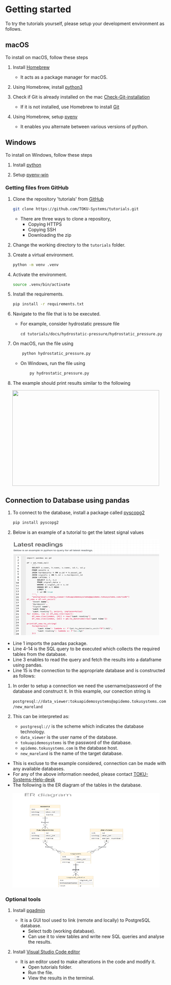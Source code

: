 # Getting started

To try the tutorials yourself, please setup your development environment as follows.

## macOS

To install on macOS, follow these steps

1. Install [Homebrew](https://brew.sh/)

    - It acts as a package manager for macOS.

1. Using Homebrew, install [python3](https://formulae.brew.sh/formula/python@3.9)

1. Check if Git is already installed on the mac [Check-Git-installation](https://github.com/git-guides/install-git)

    - If it is not installed, use Homebrew to
    install [Git](https://www.atlassian.com/git/tutorials/install-git)

1. Using Homebrew, setup [pyenv](https://github.com/pyenv/pyenv)

    - It enables you alternate between various versions of python.

## Windows

To install on Windows, follow these steps

1. Install [python](https://medium.com/co-learning-lounge/how-to-download-install-python-on-windows-2021-44a707994013)

1. Setup [pyenv-win](https://github.com/pyenv-win/pyenv-win)

### Getting files from GitHub

1. Clone the repository 'tutorials' from [GitHub](https://github.com/TOKU-Systems/tutorials)

    ```sh
    git clone https://github.com/TOKU-Systems/tutorials.git
    ```

    - There are three ways to clone a repository,
        - Copying HTTPS
        - Copying SSH
        - Downloading the zip

1. Change the working directory to the `tutorials` folder.

1. Create a virtual environment.

    ```sh
    python -m venv .venv
    ```

1. Activate the environment.

    ```sh
    source .venv/bin/activate
    ```

1. Install the requirements.

    ```sh
    pip install -r requirements.txt
    ```

1. Navigate to the file that is to be executed.

    - For example, consider hydrostatic pressure file

        `cd tutorials/docs/hydrostatic-pressure/hydrostatic_pressure.py`

1. On macOS, run the file using

    ```sh
        python hydrostatic_pressure.py
    ```

    - On Windows, run the file using

        ```sh
            py hydrostatic_pressure.py
        ```

1. The example should print results similar to the following

<p align="center">
  <img width="460" height="300" src="https://raw.githubusercontent.com/TOKU-Systems/tutorials/develop/docs/pic/Screen%20Shot%202021-09-14%20at%208.01.22%20AM.png">
</p>

## Connection to Database using pandas

1. To connect to the database, install a package called [pyscopg2](https://www.psycopg.org/docs/)

    ```sh
    pip install pyscopg2
    ```

1. Below is an example of a tutorial to get the latest signal values

<p align="center">
  <img width="460" height="300" src="https://raw.githubusercontent.com/TOKU-Systems/tutorials/develop/docs/pic/Latest-readings-code.png">
</p>

- Line 1 imports the pandas package.
- Line 4-14 is the SQL query to be executed which collects the required tables
from the database.
- Line 3 enables to read the query and fetch the results into a dataframe
using pandas.
- Line 15 is the connection to the appropriate database and is constructed as follows:

1. In order to setup a connection we need the username/password of the database and construct it. In this example, our conection string is

    `postgresql://data_viewer:tokuapidemosystems@apidemo.tokusystems.com/new_mareland`

1. This can be interpreted as:

    - `postgresql://` is the scheme which indicates the database technology.
    - `data_viewer` is the user name of the database.
    - `tokuapidemosystems` is the password of the database.
    - `apidemo.tokusystems.com` is the database host.
    - `new_mareland` is the name of the target database.

- This is excluse to the example considered, connection can be made with any
available databases.
- For any of the above information needed, please contact [TOKU-Systems-Help-desk](https://www.tokusystems.com/contact/)
- The following is the ER diagram of the tables in the database.

<p align="center">
  <img width="460" height="300" src="https://raw.githubusercontent.com/TOKU-Systems/tutorials/develop/docs/pic/ER%20Diagram.png">
</p>

### Optional tools

1. Install [pgadmin](https://www.pgadmin.org/download/)
    - It is a GUI tool used to link (remote and locally) to PostgreSQL database.
        - Select tsdb (working database).
        - Can use it to view tables and write new SQL queries and analyse the results.

1. Install [Visual Studio Code editor](https://code.visualstudio.com/download)
    - It is an editor used to make alterations in the code and modify it.
        - Open tutorials folder.
        - Run the file.
        - View the results in the terminal.

